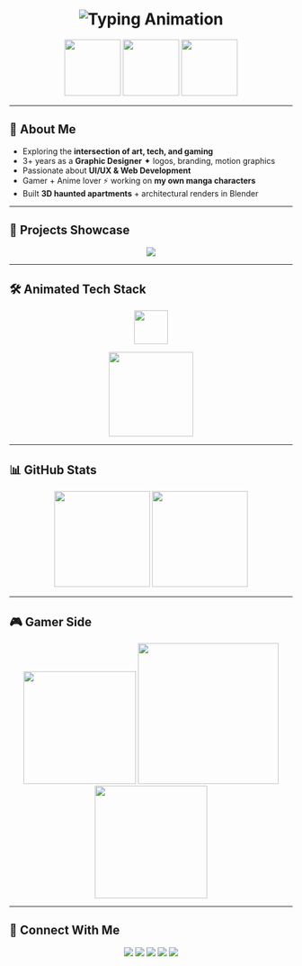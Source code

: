 <h1 align="center">
  <img src="https://readme-typing-svg.herokuapp.com?font=Orbitron&size=40&color=00E5FF&center=true&vCenter=true&width=600&height=60&lines=Hey%2C+I'm+Lethabo+Semenya;Graphic+Designer+%7C+UI%2FUX+Designer;Passionate+Coder+%7C+Gamer" alt="Typing Animation" />
</h1>

<p align="center">
  <!-- Animated Coder Icon -->
  <img src="https://media.giphy.com/media/26tn33aiTi1jkl6H6/giphy.gif" width="100" />
  <!-- Animated Designer Icon -->
  <img src="https://media.giphy.com/media/L1R1tvI9svkIWwpVYr/giphy.gif" width="100" />
  <!-- Animated Gaming Icon -->
  <img src="https://media.giphy.com/media/4ilFRqgbzbx4c/giphy.gif" width="100" />
</p>

---

## 🎨 About Me  

- Exploring the **intersection of art, tech, and gaming**  
- 3+ years as a **Graphic Designer** ✦ logos, branding, motion graphics  
- Passionate about **UI/UX & Web Development**  
- Gamer + Anime lover ⚡ working on **my own manga characters**  
- Built **3D haunted apartments** + architectural renders in Blender  

---

## 🚀 Projects Showcase  

<p align="center">
  <a href="https://github.com/Leethabo27/Lethaflix-clone">
    <img src="https://github-readme-stats.vercel.app/api/pin/?username=Leethabo27&repo=Lethaflix-clone&theme=radical" />
  </a>
</p>

---

## 🛠 Animated Tech Stack  

<p align="center">
  <img src="https://skillicons.dev/icons?i=html,css,js,react,java,blender,figma,github,vscode" height="60" />
</p>

<p align="center">
  <!-- Animated Coding Icon -->
  <img src="https://media.giphy.com/media/qgQUggAC3Pfv687qPC/giphy.gif" width="150" />
</p>

---

## 📊 GitHub Stats  

<p align="center">
  <img src="https://github-readme-stats.vercel.app/api?username=Leethabo27&show_icons=true&theme=tokyonight&count_private=true" height="170" />
  <img src="https://github-readme-streak-stats.herokuapp.com/?user=Leethabo27&theme=tokyonight" height="170" />
</p>

---

## 🎮 Gamer Side  

<p align="center">
  <img src="https://media.giphy.com/media/xT9IgzoKnwFNmISR8I/giphy.gif" width="200" />
  <img src="https://media.giphy.com/media/3o7aCTfyhYawdOXcFW/giphy.gif" width="250" />
  <img src="https://media.giphy.com/media/11ZSwQNWba4YF2/giphy.gif" width="200" />
</p>

---

## 🔗 Connect With Me  

<p align="center">
  <a href="mailto:lethabosemenya13@gmail.com"><img src="https://img.shields.io/badge/Email-FF4C4C?style=for-the-badge&logo=gmail&logoColor=white" /></a>
  <a href="https://discord.gg/"><img src="https://img.shields.io/badge/Discord-5865F2?style=for-the-badge&logo=discord&logoColor=white" /></a>
  <a href="https://www.linkedin.com/in/Leethabo27"><img src="https://img.shields.io/badge/LinkedIn-0A66C2?style=for-the-badge&logo=linkedin&logoColor=white" /></a>
  <a href="https://twitter.com/Leethabo27"><img src="https://img.shields.io/badge/Twitter-1DA1F2?style=for-the-badge&logo=twitter&logoColor=white" /></a>
  <a href="https://lethabosemenya.myportfolio.com"><img src="https://img.shields.io/badge/Portfolio-FF6F61?style=for-the-badge&logo=adobe&logoColor=white" /></a>
</p>




